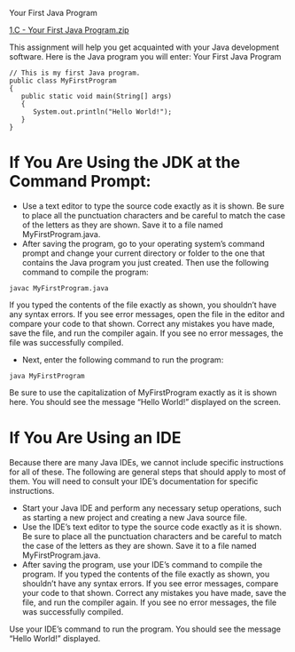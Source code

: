 Your First Java Program

[1.C - Your First Java Program.zip](https://github.com/user-attachments/files/16366493/1.C.-.Your.First.Java.Program.zip)

This assignment will help you get acquainted with your Java development software. Here is the Java program you will enter: Your First Java Program﻿
```  
// This is my first Java program.  
public class MyFirstProgram  
{  
   public static void main(String[] args) 
   { 
      System.out.println("Hello World!");  
   } 
}
``` 
If You Are Using the JDK at the Command Prompt:
=
- Use a text editor to type the source code exactly as it is shown. Be sure to place all the punctuation characters and be careful to match the case of the letters as they are shown. Save it to a file named MyFirstProgram.java.
- After saving the program, go to your operating system’s command prompt and change your current directory or folder to the one that contains the Java program you just created. Then use the following command to compile the program:
```
javac MyFirstProgram.java
```
If you typed the contents of the file exactly as shown, you shouldn’t have any syntax errors. If you see error messages, open the file in the editor and compare your code to that shown. Correct any mistakes you have made, save the file, and run the compiler again. If you see no error messages, the file was successfully compiled.

- Next, enter the following command to run the program:

```
java MyFirstProgram
```

Be sure to use the capitalization of MyFirstProgram exactly as it is shown here. You should see the message “Hello World!” displayed on the screen.

If You Are Using an IDE
=
Because there are many Java IDEs, we cannot include specific instructions for all of these. The following are general steps that should apply to most of them. You will need to consult your IDE’s documentation for specific instructions.

- Start your Java IDE and perform any necessary setup operations, such as starting a new project and creating a new Java source file.
- Use the IDE’s text editor to type the source code exactly as it is shown. Be sure to place all the punctuation characters and be careful to match the case of the letters as they are shown. Save it to a file named MyFirstProgram.java.
- After saving the program, use your IDE’s command to compile the program. If you typed the contents of the file exactly as shown, you shouldn’t have any syntax errors. If you see error messages, compare your code to that shown. Correct any mistakes you have made, save the file, and run the compiler again. If you see no error messages, the file was successfully compiled.

Use your IDE’s command to run the program. You should see the message “Hello World!” displayed.
